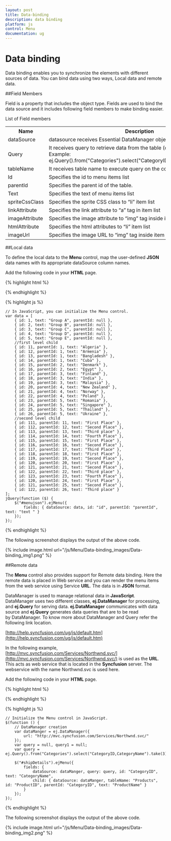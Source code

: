```yaml
---
layout: post
title: Data-binding
description: data binding
platform: js
control: Menu
documentation: ug
---
```


# Data binding

Data binding enables you to synchronize the elements with different sources of data. You can bind data using two ways, Local data and remote data. 

##Field Members

Field is a property that includes the object type. Fields are used to bind the data source and it includes following field members to make binding easier.

List of Field members

<table>
<tr>
<th>Name</th><th>Description</th></tr>
<tr>
<td>
dataSource</td><td>
datasource receives  Essential DataManager object and JSON object. </td></tr>
<tr>
<td>
Query</td><td>
It receives query to retrieve data from the table (query is same as SQL). Example:  ej.Query().from("Categories").select("CategoryID,CategoryName").take(3);</td></tr>
<tr>
<td>
tableName</td><td>
It receives table name to execute query on the corresponding table</td></tr>
<tr>
<td>
Id</td><td>
Specifies the id to menu items list</td></tr>
<tr>
<td>
parentId</td><td>
Specifies the parent id of the table.</td></tr>
<tr>
<td>
Text</td><td>
Specifies the text of menu items list</td></tr>
<tr>
<td>
spriteCssClass</td><td>
Specifies the sprite CSS class to “li” item list</td></tr>
<tr>
<td>
linkAttribute</td><td>
Specifies the link attribute to “a” tag in item list</td></tr>
<tr>
<td>
imageAttribute</td><td>
Specifies the image attribute to “img” tag inside items list </td></tr>
<tr>
<td>
htmlAttribute</td><td>
Specifies the html attributes to “li” item list</td></tr>
<tr>
<td>
imageUrl</td><td>
Specifies the image URL to “img” tag inside item list. </td></tr>
</table>

##Local data

To define the local data to the **Menu** control, map the user-defined **JSON** data names with its appropriate dataSource column names.

Add the following code in your **HTML** page.

{% highlight html %}


<div class="content-container-fluid">
    <div class="row">
        <div class="cols-sample-area">
            <ul id="menujson"></ul>
        </div>
    </div>
</div>

{% endhighlight %}

{% highlight js %}

    // In JavaScript, you can initialize the Menu control.
    var data = [
        { id: 1, text: "Group A", parentId: null },
        { id: 2, text: "Group B", parentId: null },
        { id: 3, text: "Group C", parentId: null },
        { id: 4, text: "Group D", parentId: null },
        { id: 5, text: "Group E", parentId: null },
        //first level child
        { id: 11, parentId: 1, text: "Algeria" },
        { id: 12, parentId: 1, text: "Armenia" },
        { id: 13, parentId: 1, text: "Bangladesh" },
        { id: 14, parentId: 1, text: "Cuba" },
        { id: 15, parentId: 2, text: "Denmark" },
        { id: 16, parentId: 2, text: "Egypt" },
        { id: 17, parentId: 3, text: "Finland" },
        { id: 18, parentId: 3, text: "India" },
        { id: 19, parentId: 3, text: "Malaysia" },
        { id: 20, parentId: 4, text: "New Zealand" },
        { id: 21, parentId: 4, text: "Norway" },
        { id: 22, parentId: 4, text: "Poland" },
        { id: 23, parentId: 5, text: "Romania" },
        { id: 24, parentId: 5, text: "Singapore" },
        { id: 25, parentId: 5, text: "Thailand" },
        { id: 26, parentId: 5, text: "Ukraine" },
        //second level child
        { id: 111, parentId: 11, text: "First Place" },
        { id: 112, parentId: 12, text: "Second Place" },
        { id: 113, parentId: 13, text: "Third place" },
        { id: 114, parentId: 14, text: "Fourth Place" },
        { id: 115, parentId: 15, text: "First Place" },
        { id: 116, parentId: 16, text: "Second Place" },
        { id: 117, parentId: 17, text: "Third Place" },
        { id: 118, parentId: 18, text: "First Place" },
        { id: 119, parentId: 19, text: "Second Place" },
        { id: 120, parentId: 20, text: "First Place" },
        { id: 121, parentId: 21, text: "Second Place" },
        { id: 122, parentId: 22, text: "Third place" },
        { id: 123, parentId: 23, text: "Fourth Place" },
        { id: 120, parentId: 24, text: "First Place" },
        { id: 121, parentId: 25, text: "Second Place" },
        { id: 122, parentId: 26, text: "Third place" }
    ];
    jQuery(function ($) {
        $("#menujson").ejMenu({
            fields: { dataSource: data, id: "id", parentId: "parentId", text: "text " }
        });
    });
 

{% endhighlight %}


The following screenshot displays the output of the above code.

{% include image.html url="/js/Menu/Data-binding_images/Data-binding_img1.png" %}


##Remote data

The **Menu** control also provides support for Remote data binding. Here the remote data is placed in Web service and you can render the menu items from the web service using Service **URL**. The data is in **JSON** format. 

DataManager is used to manage relational data in **JavaScript**. DataManager uses two different classes, **ej.DataManager** for processing, and **ej.Query** for serving data. **ej.DataManager** communicates with data source and **ej.Query** generates data queries that are to be read by DataManager. To know more about DataManager and Query refer the following link location.

[http://help.syncfusion.com/ug/js/default.htm](http://help.syncfusion.com/ug/js/default.htm)

In the following example, [http://mvc.syncfusion.com/Services/Northwnd.svc/](http://mvc.syncfusion.com/Services/Northwnd.svc/) is used as the **URL**. This acts as web service that is located in the **Syncfusion** server. The webservice with the name Northwnd.svc is used here.

Add the following code in your **HTML** page.


{% highlight html %}


<div class="content-container-fluid">
    <div class="row">
        <div class="cols-sample-area">
            <ul id="shipDetails"></ul>
        </div>
    </div>
</div>

{% endhighlight %}

{% highlight js %}

   
    // Initialize the Menu control in JavaScript.
    $(function () {
        // DataManager creation
        var dataManger = ej.DataManager({
            url: "http://mvc.syncfusion.com/Services/Northwnd.svc/"
        });
        var query = null, query1 = null;
        var query = ej.Query().from("Categories").select("CategoryID,CategoryName").take(3);

        $("#shipDetails").ejMenu({
            fields: {
                dataSource: dataManger, query: query, id: "CategoryID", text: "CategoryName",
                child: { dataSource: dataManger, tableName: "Products", id: "ProductID", parentId: "CategoryID", text: "ProductName" }
            }
        });
    });


{% endhighlight %}

The following screenshot displays the output of the above code. 

{% include image.html url="/js/Menu/Data-binding_images/Data-binding_img2.png" %}